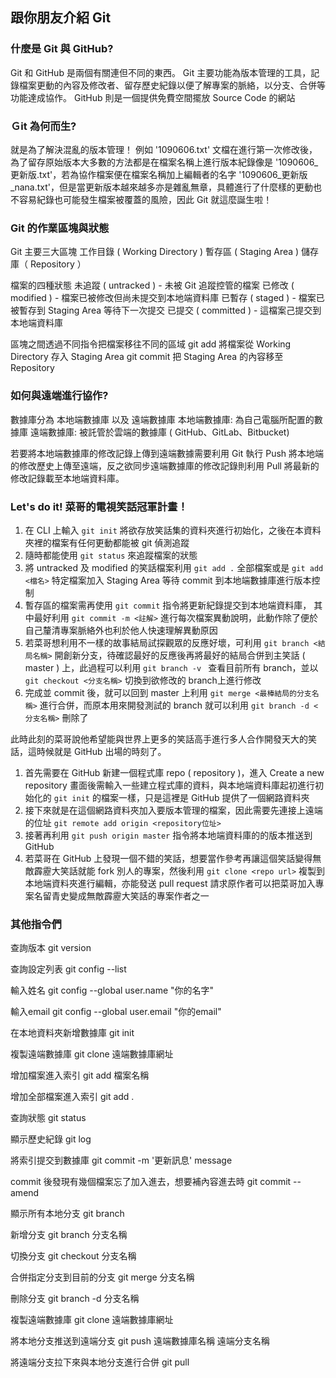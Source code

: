 ## 跟你朋友介紹 Git
### 什麼是 Git 與 GitHub?
Git 和 GitHub 是兩個有關連但不同的東西。
    Git 主要功能為版本管理的工具，記錄檔案更動的內容及修改者、留存歷史紀錄以便了解專案的脈絡，以分支、合併等功能達成協作。
    GitHub 則是一個提供免費空間擺放 Source Code 的網站

### Ｇit 為何而生?
就是為了解決混亂的版本管理！
    例如 '1090606.txt' 文檔在進行第一次修改後，為了留存原始版本大多數的方法都是在檔案名稱上進行版本紀錄像是 '1090606_更新版.txt'，若為協作檔案便在檔案名稱加上編輯者的名字 '1090606_更新版_nana.txt'，但是當更新版本越來越多亦是雜亂無章，具體進行了什麼樣的更動也不容易紀錄也可能發生檔案被覆蓋的風險，因此 Git 就這麼誕生啦！

### Git 的作業區塊與狀態
Git 主要三大區塊
    工作目錄 ( Working Directory )
    暫存區 ( Staging Area )
    儲存庫（ Repository ）

檔案的四種狀態
未追蹤 ( untracked ) - 未被 Git 追蹤控管的檔案
已修改 ( modified ) - 檔案已被修改但尚未提交到本地端資料庫
已暫存 ( staged ) - 檔案已被暫存到 Staging Area 等待下一次提交
已提交 ( committed ) - 這檔案己提交到本地端資料庫

區塊之間透過不同指令把檔案移往不同的區域
git add 將檔案從 Working Directory 存入 Staging Area
git commit 把 Staging Area 的內容移至 Repository

### 如何與遠端進行協作?
數據庫分為 本地端數據庫 以及 遠端數據庫
本地端數據庫: 為自己電腦所配置的數據庫
遠端數據庫: 被託管於雲端的數據庫 ( GitHub、GitLab、Bitbucket)

若要將本地端數據庫的修改記錄上傳到遠端數據需要利用 Git 執行 Push 將本地端的修改歷史上傳至遠端，反之欲同步遠端數據庫的修改記錄則利用 Pull 將最新的修改記錄載至本地端資料庫。


### Let's do it! 菜哥的電視笑話冠軍計畫！
1. 在 CLI 上輸入 `git init` 將欲存放笑話集的資料夾進行初始化，之後在本資料夾裡的檔案有任何更動都能被 git 偵測追蹤
2. 隨時都能使用 `git status` 來追蹤檔案的狀態
3. 將 untracked 及 modified 的笑話檔案利用 `git add .` 全部檔案或是 `git add <檔名>` 特定檔案加入 Staging Area 等待 commit 到本地端數據庫進行版本控制
4. 暫存區的檔案需再使用 `git commit` 指令將更新紀錄提交到本地端資料庫， 其中最好利用 `git commit -m <註解>` 進行每次檔案異動說明，此動作除了便於自己釐清專案脈絡外也利於他人快速理解異動原因 
5. 若菜哥想利用不一樣的故事結局試探觀眾的反應好壞，可利用 `git branch <結局名稱>` 開創新分支，待確認最好的反應後再將最好的結局合併到主笑話 ( master ) 上，此過程可以利用 `git branch -v ` 查看目前所有 branch，並以 `git checkout <分支名稱>` 切換到欲修改的 branch上進行修改
6. 完成並 commit 後，就可以回到 master 上利用 `git merge <最棒結局的分支名稱>` 進行合併，而原本用來開發測試的 branch 就可以利用 `git branch -d <分支名稱>` 刪除了

此時此刻的菜哥說他希望能與世界上更多的笑話高手進行多人合作開發天大的笑話，這時候就是 GitHub 出場的時刻了。

1. 首先需要在 GitHub 新建一個程式庫 repo ( repository )，進入 Create a new repository 畫面後需輸入一些建立程式庫的資料，與本地端資料庫起初進行初始化的 `git init` 的檔案一樣，只是這裡是 GitHub 提供了一個網路資料夾
2. 接下來就是在這個網路資料夾加入要版本管理的檔案，因此需要先連接上遠端的位址 `git remote add origin <repository位址>`
3. 接著再利用 `git push origin master` 指令將本地端資料庫的的版本推送到 GitHub
4. 若菜哥在 GitHub 上發現一個不錯的笑話，想要當作參考再讓這個笑話變得無敵霹靂大笑話就能 fork 別人的專案，然後利用 `git clone <repo url>` 複製到本地端資料夾進行編輯，亦能發送 pull request 請求原作者可以把菜哥加入專案名留青史變成無敵霹靂大笑話的專案作者之一


### 其他指令們
查詢版本 
git version
        
查詢設定列表
git config --list
        
輸入姓名
git config --global user.name "你的名字"
        
輸入email
git config --global user.email "你的email"
        
在本地資料夾新增數據庫
git init
        
複製遠端數據庫
git clone 遠端數據庫網址
        
增加檔案進入索引
git add 檔案名稱
        
增加全部檔案進入索引
git add .
        
查詢狀態
git status
        
顯示歷史紀錄
git log
        
將索引提交到數據庫
git commit -m '更新訊息'
message
        
commit 後發現有幾個檔案忘了加入進去，想要補內容進去時
git commit --amend 
        
顯示所有本地分支
git branch
 
新增分支
git branch 分支名稱
 
切換分支
git checkout 分支名稱
 
合併指定分支到目前的分支
git merge 分支名稱
 
刪除分支
git branch -d 分支名稱

複製遠端數據庫
git clone 遠端數據庫網址

將本地分支推送到遠端分支
git push 遠端數據庫名稱 遠端分支名稱
 
將遠端分支拉下來與本地分支進行合併
git pull

